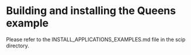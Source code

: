 Building and installing the Queens example
================================================

Please refer to the INSTALL_APPLICATIONS_EXAMPLES.md file in the scip directory.
